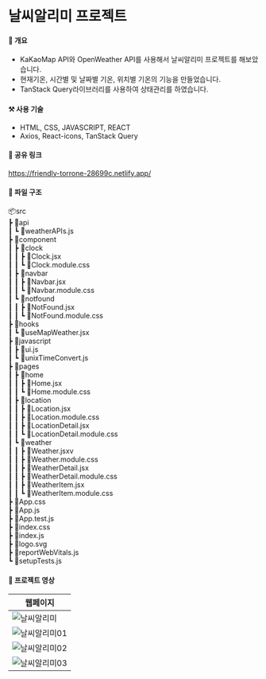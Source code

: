 # 날씨알리미 프로젝트

#### 📝 개요
+ KaKaoMap API와 OpenWeather API를 사용해서 날씨알리미 프로젝트를 해보았습니다.
+ 현재기온, 시간별 및 날짜별 기온, 위치별 기온의 기능을 만들었습니다.
+ TanStack Query라이브러리를 사용하여 상태관리를 하였습니다.

#### ⚒ 사용 기술
+ HTML, CSS, JAVASCRIPT, REACT
+ Axios, React-icons, TanStack Query

#### 🔗 공유 링크
https://friendly-torrone-28699c.netlify.app/

#### 📗  파일 구조
📦src <br/>
 ┣ 📂api <br/>
 ┃ ┗ 📜weatherAPIs.js <br/>
 ┣ 📂component <br/>
 ┃ ┣ 📂clock <br/>
 ┃ ┃ ┣ 📜Clock.jsx <br/>
 ┃ ┃ ┗ 📜Clock.module.css <br/>
 ┃ ┣ 📂navbar <br/>
 ┃ ┃ ┣ 📜Navbar.jsx <br/>
 ┃ ┃ ┗ 📜Navbar.module.css <br/>
 ┃ ┗ 📂notfound <br/>
 ┃ ┃ ┣ 📜NotFound.jsx <br/>
 ┃ ┃ ┗ 📜NotFound.module.css <br/>
 ┣ 📂hooks <br/>
 ┃ ┗ 📜useMapWeather.jsx <br/>
 ┣ 📂javascript <br/>
 ┃ ┣ 📜ui.js <br/>
 ┃ ┗ 📜unixTimeConvert.js <br/>
 ┣ 📂pages <br/>
 ┃ ┣ 📂home <br/>
 ┃ ┃ ┣ 📜Home.jsx <br/>
 ┃ ┃ ┗ 📜Home.module.css <br/>
 ┃ ┣ 📂location <br/>
 ┃ ┃ ┣ 📜Location.jsx <br/>
 ┃ ┃ ┣ 📜Location.module.css <br/>
 ┃ ┃ ┣ 📜LocationDetail.jsx <br/>
 ┃ ┃ ┗ 📜LocationDetail.module.css <br/>
 ┃ ┗ 📂weather <br/>
 ┃ ┃ ┣ 📜Weather.jsxv <br/>
 ┃ ┃ ┣ 📜Weather.module.css <br/>
 ┃ ┃ ┣ 📜WeatherDetail.jsx <br/>
 ┃ ┃ ┣ 📜WeatherDetail.module.css <br/>
 ┃ ┃ ┣ 📜WeatherItem.jsx <br/>
 ┃ ┃ ┗ 📜WeatherItem.module.css <br/>
 ┣ 📜App.css <br/>
 ┣ 📜App.js <br/>
 ┣ 📜App.test.js <br/>
 ┣ 📜index.css <br/>
 ┣ 📜index.js <br/>
 ┣ 📜logo.svg <br/>
 ┣ 📜reportWebVitals.js <br/>
 ┗ 📜setupTests.js <br/>
 
#### 🎥 프로젝트 영상




|웹페이지|
|------|
![날씨알리미](https://user-images.githubusercontent.com/89916970/224506532-3e7c9457-aa42-4b3d-8bca-8c6484807c0f.gif)|
![날씨알리미01](https://user-images.githubusercontent.com/89916970/224506132-da3db601-c3a2-4b61-9dad-5783c15418e6.png)|
![날씨알리미02](https://user-images.githubusercontent.com/89916970/224506135-d959b19d-9f49-481d-98ef-128fe72a93f1.png)|
![날씨알리미03](https://user-images.githubusercontent.com/89916970/224506136-80fad40a-225c-4603-b2dd-f55d03c37592.png)|









